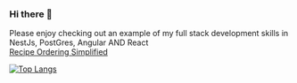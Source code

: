 ### Hi there 👋

Please enjoy checking out an example of my full stack development skills in NestJs, PostGres, Angular AND React  
[Recipe Ordering Simplified](https://github.com/ianoxwell/ros)

[![Top Langs](https://github-readme-stats.vercel.app/api/top-langs/?username=ianoxwell)](https://github.com/ianoxwell/github-readme-stats)

<!--
**ianoxwell/ianoxwell** is a ✨ _special_ ✨ repository because its `README.md` (this file) appears on your GitHub profile.

Here are some ideas to get you started:

- 🔭 I’m currently working on ...
- 🌱 I’m currently learning ...
- 👯 I’m looking to collaborate on ...
- 🤔 I’m looking for help with ...
- 💬 Ask me about ...
- 📫 How to reach me: ...
- 😄 Pronouns: ...
- ⚡ Fun fact: ...
-->
